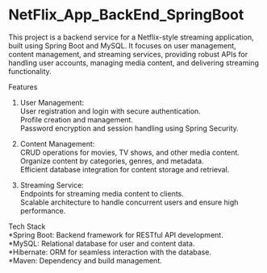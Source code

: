 # NetFlix_App_BackEnd_SpringBoot

This project is a backend service for a Netflix-style streaming application, built using Spring Boot and MySQL. It focuses on user management, content management, and streaming services, providing robust APIs for handling user accounts, managing media content, and delivering streaming functionality.  

Features  
1. User Management:  
User registration and login with secure authentication.  
Profile creation and management.  
Password encryption and session handling using Spring Security.  

2. Content Management:  
CRUD operations for movies, TV shows, and other media content.  
Organize content by categories, genres, and metadata.  
Efficient database integration for content storage and retrieval.  

3. Streaming Service:  
Endpoints for streaming media content to clients.  
Scalable architecture to handle concurrent users and ensure high performance.  

Tech Stack  
*Spring Boot: Backend framework for RESTful API development.  
*MySQL: Relational database for user and content data.   
*Hibernate: ORM for seamless interaction with the database.  
*Maven: Dependency and build management.  

